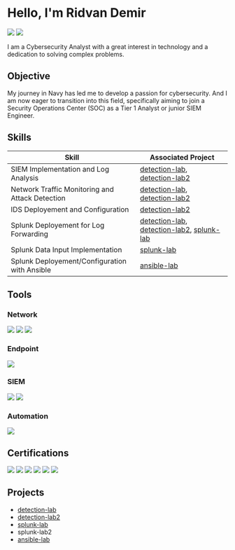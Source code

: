 # Hello, I'm Ridvan Demir
<a href="https://linkedin.com/in/ridvan-demir-591b77136/"><img src="https://img.shields.io/badge/-LinkedIn-0072b1?&style=for-the-badge&logo=linkedin&logoColor=white" /></a>
<a href="https://www.xing.com/profile/Ridvan_Demir18/"><img src="https://img.shields.io/badge/-Xing-006567?&style=for-the-badge&logo=xing&logoColor=white" /></a>

I am a Cybersecurity Analyst with a great interest in technology and a dedication to solving complex problems.

## Objective

My journey in Navy has led me to develop a passion for cybersecurity. And I am now eager to transition into this field, specifically aiming to join a Security Operations Center (SOC) as a Tier 1 Analyst or junior SIEM Engineer.

## Skills

| Skill                                           | Associated Project         |
|-------------------------------------------------|----------------------------|
| SIEM Implementation and Log Analysis            | <a href="https://github.com/ridvandemir/detection-lab/blob/main/README.md">detection-lab</a>, <a href="https://github.com/ridvandemir/detection-lab2/blob/main/README.md">detection-lab2</a>|
| Network Traffic Monitoring and Attack Detection | <a href="https://github.com/ridvandemir/detection-lab/blob/main/README.md">detection-lab</a>, <a href="https://github.com/ridvandemir/detection-lab2/blob/main/README.md">detection-lab2</a>|
| IDS Deployement and Configuration               | <a href="https://github.com/ridvandemir/detection-lab2/blob/main/README.md">detection-lab2</a>|
| Splunk Deployement for Log Forwarding           | <a href="https://github.com/ridvandemir/detection-lab/blob/main/README.md">detection-lab</a>, <a href="https://github.com/ridvandemir/detection-lab2/blob/main/README.md">detection-lab2</a>, <a href="https://github.com/ridvandemir/splunk-lab/blob/main/README.md">splunk-lab</a>|
| Splunk Data Input Implementation                | <a href="https://github.com/ridvandemir/splunk-lab/blob/main/README.md">splunk-lab</a>|
| Splunk Deployement/Configuration with Ansible   | <a href="https://github.com/ridvandemir/ansible-lab/blob/main/README.md">ansible-lab</a>|

## Tools

### Network
<div>
    <img src="https://img.shields.io/badge/-Wireshark-0000FF?&style=for-the-badge&logo=Wireshark&logoColor=white" />
    <img src="https://img.shields.io/badge/-Suricata-FFA500?&style=for-the-badge&logo=Suricata&logoColor=white" />
    <img src="https://img.shields.io/badge/-Snort-FFC0CB?&style=for-the-badge&logo=Snort&logoColor=white" />
</div>

### Endpoint
<div>
    <img src="https://img.shields.io/badge/-CrowdStrike-E00?&style=for-the-badge&logo=CrowdStrike&logoColor=white" />
 </div>

### SIEM
<div>
    <img src="https://img.shields.io/badge/-Splunk-FFCC00?&style=for-the-badge&logo=Splunk&logoColor=white" />
    <img src="https://img.shields.io/badge/-Elastic-005571?&style=for-the-badge&logo=Elastic&logoColor=white" />
</div>

### Automation
<div>
    <img src="https://img.shields.io/badge/-Ansible-000000?style=for-the-badge&logo=ansible&logoColor=white" />
<div>

## Certifications

<div>
    <img src="https://img.shields.io/badge/-Splunk_Core_User-FFCC00?&style=for-the-badge&logo=Splunk&logoColor=white" />
    <img src="https://img.shields.io/badge/-Splunk_Power_User-FFCC00?&style=for-the-badge&logo=Splunk&logoColor=white" />
    <img src="https://img.shields.io/badge/-Security%2B-FF0000?&style=for-the-badge&logo=CompTIA&logoColor=white" />
    <img src="https://img.shields.io/badge/-Google_Cybersecurity-4285F4?&style=for-the-badge&logo=Google&logoColor=white" />
    <img src="https://img.shields.io/badge/-Google_IT_Support-4285F4?&style=for-the-badge&logo=Google&logoColor=white" />
    <img src="https://img.shields.io/badge/-Fundamentals_of_Ansible-000000?&style=for-the-badge&logo=RedHat&logoColor=white" />
</div>

## Projects
- <a href="https://github.com/ridvandemir/detection-lab/blob/main/README.md">detection-lab</a>
- <a href="https://github.com/ridvandemir/detection-lab2/blob/main/README.md">detection-lab2</a>
- <a href="https://github.com/ridvandemir/splunk-lab/blob/main/README.md">splunk-lab</a>
- splunk-lab2
- <a href="https://github.com/ridvandemir/ansible-lab/blob/main/README.md">ansible-lab</a>

<!--
**ridvandemir/ridvandemir** is a ✨ _special_ ✨ repository because its `README.md` (this file) appears on your GitHub profile.

Here are some ideas to get you started:

- 🔭 I’m currently working on ...
- 🌱 I’m currently learning ...
- 👯 I’m looking to collaborate on ...
- 🤔 I’m looking for help with ...
- 💬 Ask me about ...
- 📫 How to reach me: ...
- 😄 Pronouns: ...
- ⚡ Fun fact: ...
-->
